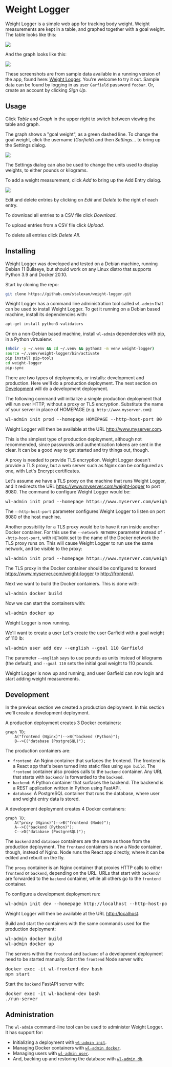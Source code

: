 Weight Logger
===

Weight Logger is a simple web app for tracking body weight. Weight measurements
are kept in a table, and graphed together with a goal weight. The table looks
like this:

<img src="https://user-images.githubusercontent.com/2266363/204881934-a3758603-82fe-4229-90c3-f126260a1e7a.png" />

And the graph looks like this:

<img src="https://user-images.githubusercontent.com/2266363/204883586-71594c5e-881a-49b8-950c-09863ad0ba19.png" />

These screenshots are from sample data available in a running version of the
app, found here: [Weight Logger](https://www.alexan.org/weight-logger/). You're
welcome to try it out. Sample data can be found by logging in as user
`Garfield` password `foobar`.  Or, create an account by clicking _Sign Up_.

Usage
---

Click _Table_ and _Graph_ in the upper right to switch between viewing the
table and graph.

The graph shows a "goal weight", as a green dashed line. To change the goal
weight, click the username (_Garfield_) and then _Settings..._ to bring up the 
Settings dialog.

<img src="https://user-images.githubusercontent.com/2266363/204884149-3432d8b5-08b0-4299-a66f-90e59889ddc8.png" />

The Settings dialog can also be used to change the units used to display
weights, to either pounds or kilograms.

To add a weight measurement, click _Add_ to bring up the Add Entry dialog.

<img src="https://user-images.githubusercontent.com/2266363/204884259-3dc8beb8-f3d1-4db6-b26a-023aca835c6e.png" />

Edit and delete entries by clicking on _Edit_ and _Delete_ to the right of each entry.

To download all entries to a CSV file click _Download_.

To upload entries from a CSV file click _Upload_.

To delete all entries click _Delete All_.

Installing
---

Weight Logger was developed and tested on a Debian machine, running Debian 11
Bullseye, but should work on any Linux distro that supports Python 3.9 and
Docker 20.10.

Start by cloning the repo:

```sh
git clone https://github.com/stalexan/weight-logger.git
```

Weight Logger has a command line administration tool called `wl-admin` that can
be used to install Weight Logger. To get it running on a Debian based machine,
install its dependencies with:

```sh
apt-get install python3-validators
```

Or on a non-Debian based machine, install `wl-admin` dependencies with pip, in
a Python virtualenv:

```sh
(mkdir -p ~/.venv && cd ~/.venv && python3 -m venv weight-logger)
source ~/.venv/weight-logger/bin/activate
pip install pip-tools
cd weight-logger
pip-sync
```

There are two types of deployments, or installs: development and production.
Here we'll do a production deployment. The next section on
[Development](#development) will do a development deployment.

The following command will initialize a simple production deployment that will
run over HTTP, without a proxy or TLS encryption. Substitute the name of your
server in place of HOMEPAGE (e.g. `http://www.myserver.com`):

<pre>
wl-admin init prod --homepage HOMEPAGE --http-host-port 80
</pre>

Weight Logger will then be available at the URL <http://www.myserver.com>. 

This is the simplest type of production deployment, although not recommended,
since passwords and authentication tokens are sent in the clear. It can be
a good way to get started and try things out, though.

A proxy is needed to provide TLS encryption. Weight Logger doesn't provide
a TLS proxy, but a web server such as Nginx can be configured as one, with
Let's Encrypt certificates.

Let's assume we have a TLS proxy on the machine that runs Weight Logger, and
it redirects the URL <https://www.myserver.com/weight-logger> to port 8080.
The command to configure Weight Logger would be:

<pre>
wl-admin init prod --homepage https://www.myserver.com/weight-logger --http-host-port 8080
</pre>

The `--http-host-port` parameter configures Weight Logger to listen on port
8080 of the host machine.

Another possibility for a TLS proxy would be to have it run inside another
Docker container.  For this use the `--network NETWORK` parameter instead of
`--http-host-port`, with `NETWORK` set to the name of the Docker network the
TLS proxy runs on. This will cause Weight Logger to run use the same network,
and be visible to the proxy:

<pre>
wl-admin init prod --homepage https://www.myserver.com/weight-logger --network NETWORK
</pre>

The TLS proxy in the Docker container should be configured to forward
<https://www.myserver.com/weight-logger> to <http://frontend/>.

Next we want to build the Docker containers. This is done with:

<pre>
wl-admin docker build
</pre>

Now we can start the containers with:

<pre>
wl-admin docker up
</pre>

Weight Logger is now running.

We'll want to create a user Let's create the user Garfield with a goal weight
of 110 lb:

<pre>
wl-admin user add dev --english --goal 110 Garfield
</pre>

The parameter `--english` says to use pounds as units instead of kilograms (the
default), and `--goal 110` sets the initial goal weight to 110 pounds.

Weight Logger is now up and running, and user Garfield can now login and start
adding weight measurements.

Development
---

In the previous section we created a production deployment. In this section
we'll create a development deployment.

A production deployment creates 3 Docker containers:

```mermaid
graph TD;
    A("frontend (Nginx)")-->B("backend (Python)");
    B-->C("database (PostgreSQL)");
```

The production containers are:

* `frontend`: An Nginx container that surfaces the frontend. The frontend is
  a React app that's been turned into static files using `npm build`.  The
  `frontend` container also proxies calls to the `backend` container. Any URL
  that starts with `backend/` is forwarded to the `backend`.
* `backend`: A Python container that surfaces the backend. The backend is
  a REST application written in Python using FastAPI.
* `database`: A PostgreSQL container that runs the database, where user and
  weight entry data is stored.

A development deployment creates 4 Docker containers:

```mermaid
graph TD;
    A("proxy (Nginx)")-->B("frontend (Node)");
    A-->C("backend (Python)");
    C-->D("database (PostgreSQL)");   
```

The `backend` and `database` containers are the same as those from the
production deployment. The `frontend` containers is now a Node container,
though, instead of Nginx. Node runs the React app directly, where
it can be edited and rebuilt on the fly.

The `proxy` container is an Nginx container that proxies HTTP calls to either
`frontend` or `backend`, depending on the URL. URLs that start with `backend/` are
forwarded to the `backend` container, while all others go to the `frontend`
container.

To configure a development deployment run:

<pre>
wl-admin init dev --homepage http://localhost --http-host-port 80
</pre>

Weight Logger will then be available at the URL <http://localhost>. 

Build and start the containers with the same commands used for the production deployment:

<pre>
wl-admin docker build
wl-admin docker up
</pre>

The servers within the `frontend` and `backend` of a development deployment
need to be started manually. Start the `frontend` Node server with:

<pre>
docker exec -it wl-frontend-dev bash
npm start
</pre>

Start the `backend` FastAPI server with:

<pre>
docker exec -it wl-backend-dev bash
./run-server
</pre>

Administration
---

The `wl-admin` command-line tool can be used to administer Weight Logger. It has support for:

* Initializing a deployment with [`wl-admin init`](docs/wl-admin-init.md).
* Managing Docker containers with [`wl-admin docker`](docs/wl-admin-docker.md).
* Managing users with [`wl-admin user`](docs/wl-admin-user.md).
* And, backing up and restoring the database with [`wl-admin db`](docs/wl-admin-db.md).
